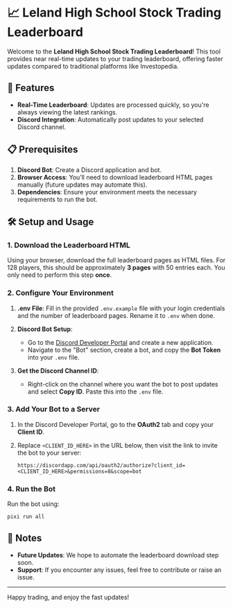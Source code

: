 # 📈 Leland High School Stock Trading Leaderboard

Welcome to the **Leland High School Stock Trading Leaderboard**! This tool provides near real-time updates to your trading leaderboard, offering faster updates compared to traditional platforms like Investopedia.

## 🚀 Features

- **Real-Time Leaderboard**: Updates are processed quickly, so you're always viewing the latest rankings.
- **Discord Integration**: Automatically post updates to your selected Discord channel.

## 📋 Prerequisites

1. **Discord Bot**: Create a Discord application and bot.
2. **Browser Access**: You’ll need to download leaderboard HTML pages manually (future updates may automate this).
3. **Dependencies**: Ensure your environment meets the necessary requirements to run the bot.

## 🛠️ Setup and Usage

### 1. Download the Leaderboard HTML

Using your browser, download the full leaderboard pages as HTML files. For 128 players, this should be approximately **3 pages** with 50 entries each. You only need to perform this step **once**.

### 2. Configure Your Environment

1. **.env File**: Fill in the provided `.env.example` file with your login credentials and the number of leaderboard pages. Rename it to `.env` when done.
2. **Discord Bot Setup**:
   - Go to the [Discord Developer Portal](https://discord.com/developers/applications) and create a new application.
   - Navigate to the "Bot" section, create a bot, and copy the **Bot Token** into your `.env` file.

3. **Get the Discord Channel ID**:
   - Right-click on the channel where you want the bot to post updates and select **Copy ID**. Paste this into the `.env` file.

### 3. Add Your Bot to a Server

1. In the Discord Developer Portal, go to the **OAuth2** tab and copy your **Client ID**.
2. Replace `<CLIENT_ID_HERE>` in the URL below, then visit the link to invite the bot to your server:

   ```plaintext
   https://discordapp.com/api/oauth2/authorize?client_id=<CLIENT_ID_HERE>&permissions=8&scope=bot
   ```

### 4. Run the Bot

Run the bot using:

```bash
pixi run all
```

## 📌 Notes

- **Future Updates**: We hope to automate the leaderboard download step soon.
- **Support**: If you encounter any issues, feel free to contribute or raise an issue.

---

Happy trading, and enjoy the fast updates!
